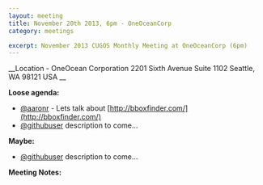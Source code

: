 ```yaml
---
layout: meeting
title: November 20th 2013, 6pm - OneOceanCorp
category: meetings

excerpt: November 2013 CUGOS Monthly Meeting at OneOceanCorp (6pm)
---
```


__Location -  OneOcean Corporation 2201 Sixth Avenue Suite 1102 Seattle, WA 98121 USA __ 

__Loose agenda:__

- [@aaronr](https://github.com/aaronr) - Lets talk about [http://bboxfinder.com/](http://bboxfinder.com/)
- [@githubuser](https://yoururl.com/) description to come...

__Maybe:__

- [@githubuser](https://yoururl.com/) description to come...

__Meeting Notes:__

